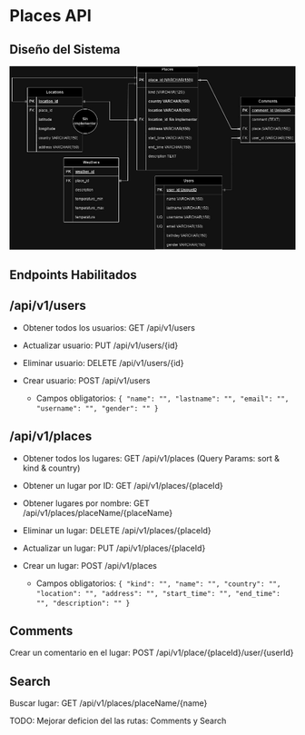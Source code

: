 # Places API

## Diseño del Sistema

![Places](placeSystem.jpg)

## Endpoints Habilitados

## /api/v1/users
* Obtener todos los usuarios: GET /api/v1/users

* Actualizar usuario: PUT /api/v1/users/{id}

* Eliminar usuario: DELETE /api/v1/users/{id}

* Crear usuario: POST /api/v1/users

    * Campos obligatorios:
`{
    "name": "",
    "lastname": "",
    "email": "",
    "username": "",
    "gender": ""
}`

## /api/v1/places
* Obtener todos los lugares: GET /api/v1/places (Query Params: sort & kind & country)

* Obtener un lugar por ID: GET /api/v1/places/{placeId}

* Obtener lugares por nombre: GET /api/v1/places/placeName/{placeName}

* Eliminar un lugar: DELETE /api/v1/places/{placeId}

* Actualizar un lugar: PUT /api/v1/places/{placeId}

* Crear un lugar: POST /api/v1/places

    * Campos obligatorios:
`{
    "kind": "",
    "name": "",
    "country": "",
    "location": "",
    "address": "",
    "start_time": "",
    "end_time": "",
    "description": ""
}`


## Comments
Crear un comentario en el lugar: POST /api/v1/place/{placeId}/user/{userId}

## Search
Buscar lugar: GET /api/v1/places/placeName/{name}

TODO: Mejorar deficion del las rutas: Comments y Search


